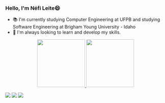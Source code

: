 ### Hello, I'm Néfi Leite😄

- 📚 I'm currently studying Computer Engineering at UFPB and studying Software Engineering at Brigham Young University - Idaho
- 🔭 I'm always looking to learn and develop my skills.

<div align="center">
  <a href="https://github.com/neficl">
  <img height="150em" src="https://github-readme-stats.vercel.app/api?username=neficl&show_icons=true&theme=dracula&include_all_commits=true&count_private=true"/>
  <img height="150em" src="https://github-readme-stats.vercel.app/api/top-langs/?username=neficl&layout=compact&langs_count=7&theme=dracula"/>
</div>
  
 <div> 
   <p></P
  <a href="https://www.instagram.com/neficl/" target="_blank"><img src="https://img.shields.io/badge/-Instagram-%23E4405F?style=for-the-badge&logo=instagram&logoColor=white" target="_blank"></a>
  <a href = "mailto: nefi.leite@academico.ufpb.br"><img src="https://img.shields.io/badge/-Gmail-%23333?style=for-the-badge&logo=gmail&logoColor=white" target="_blank"></a>
  <a href="https://www.linkedin.com/in/n%C3%A9fileite/" target="_blank"><img src="https://img.shields.io/badge/-LinkedIn-%230077B5?style=for-the-badge&logo=linkedin&logoColor=white" target="_blank"></a> 
</div>

